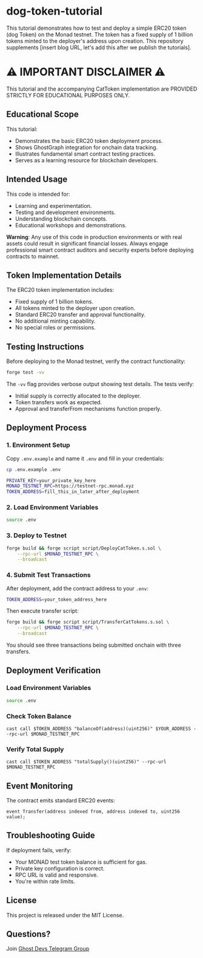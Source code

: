 # dog-token-tutorial
This tutorial demonstrates how to test and deploy a simple ERC20 token (dog Token) on the Monad testnet. The token has a fixed supply of 1 billion tokens minted to the deployer's address upon creation.  This repository supplements [insert blog URL, let's add this after we publish the tutorials].

# ⚠️ IMPORTANT DISCLAIMER ⚠️

This tutorial and the accompanying CatToken implementation are PROVIDED STRICTLY FOR EDUCATIONAL PURPOSES ONLY.

## Educational Scope

This tutorial:
- Demonstrates the basic ERC20 token deployment process.
- Shows GhostGraph integration for onchain data tracking.
- Illustrates fundamental smart contract testing practices.
- Serves as a learning resource for blockchain developers.

## Intended Usage

This code is intended for:
- Learning and experimentation.
- Testing and development environments.
- Understanding blockchain concepts.
- Educational workshops and demonstrations.

**Warning**: Any use of this code in production environments or with real assets could result in significant financial losses. Always engage professional smart contract auditors and security experts before deploying contracts to mainnet.

## Token Implementation Details

The ERC20 token implementation includes:
- Fixed supply of 1 billion tokens.
- All tokens minted to the deployer upon creation.
- Standard ERC20 transfer and approval functionality.
- No additional minting capability.
- No special roles or permissions.

## Testing Instructions

Before deploying to the Monad testnet, verify the contract functionality:

```bash
forge test -vv
```

The `-vv` flag provides verbose output showing test details. The tests verify:
- Initial supply is correctly allocated to the deployer.
- Token transfers work as expected.
- Approval and transferFrom mechanisms function properly.

## Deployment Process

### 1. Environment Setup

Copy `.env.example` and name it `.env` and fill in your credentials:

```bash
cp .env.example .env
```

```bash
PRIVATE_KEY=your_private_key_here
MONAD_TESTNET_RPC=https://testnet-rpc.monad.xyz
TOKEN_ADDRESS=fill_this_in_later_after_deployment
```

### 2. Load Environment Variables

```bash
source .env
```

### 3. Deploy to Testnet

```bash
forge build && forge script script/DeployCatToken.s.sol \
    --rpc-url $MONAD_TESTNET_RPC \
    --broadcast
```

### 4. Submit Test Transactions

After deployment, add the contract address to your `.env`:

```bash
TOKEN_ADDRESS=your_token_address_here
```

Then execute transfer script:

```bash
forge build && forge script script/TransferCatTokens.s.sol \
    --rpc-url $MONAD_TESTNET_RPC \
    --broadcast
```

You should see three transactions being submitted onchain with three transfers.

## Deployment Verification

### Load Environment Variables

```bash
source .env
```

### Check Token Balance

```solidity
cast call $TOKEN_ADDRESS "balanceOf(address)(uint256)" $YOUR_ADDRESS --rpc-url $MONAD_TESTNET_RPC
```

### Verify Total Supply

```solidity
cast call $TOKEN_ADDRESS "totalSupply()(uint256)" --rpc-url $MONAD_TESTNET_RPC
```

## Event Monitoring

The contract emits standard ERC20 events:

```solidity
event Transfer(address indexed from, address indexed to, uint256 value);
```

## Troubleshooting Guide

If deployment fails, verify:
- Your MONAD test token balance is sufficient for gas.
- Private key configuration is correct.
- RPC URL is valid and responsive.
- You're within rate limits.

## License

This project is released under the MIT License.

## Questions?

Join [Ghost Devs Telegram Group](https://t.me/ghostlogsxyz)

